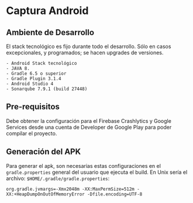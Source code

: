 # Captura Android

## Ambiente de Desarrollo

El stack tecnológico es fijo durante todo el desarrollo. Sólo en casos excepcionales, y programados; se hacen upgrades de versiones.

    - Android Stack tecnológico
    - JAVA 8.
    - Gradle 6.5 o superior
    - Gradle Plugin 3.1.4
    - Android Studio 4
    - Sonarqube 7.9.1 (build 27448)

## Pre-requisitos

Debe obtener la configuración para el Firebase Crashlytics y Google Services desde una cuenta de Developer de Google Play para poder compilar el proyecto. 

## Generación del APK

Para generar el apk, son necesarias estas configuraciones en el `gradle.properties` general del usuario que ejecuta el build. En Unix sería el archivo: `$HOME/.gradle/gradle.properties`:

    org.gradle.jvmargs=-Xmx2048m -XX:MaxPermSize=512m -XX:+HeapDumpOnOutOfMemoryError -Dfile.encoding=UTF-8
